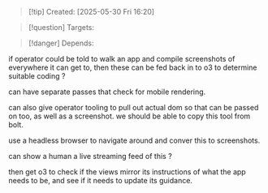 
>[!tip] Created: [2025-05-30 Fri 16:20]

>[!question] Targets: 

>[!danger] Depends: 

if operator could be told to walk an app and compile screenshots of everywhere it can get to, then these can be fed back in to o3 to determine suitable coding ?

can have separate passes that check for mobile rendering.

can also give operator tooling to pull out actual dom so that can be passed on too, as well as a screenshot.  we should be able to copy this tool from bolt.

use a headless browser to navigate around and conver this to screenshots.

can show a human a live streaming feed of this ?

then get o3 to check if the views mirror its instructions of what the app needs to be, and see if it needs to update its guidance.